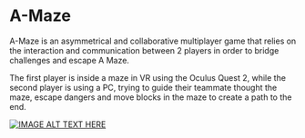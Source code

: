 # A-Maze

A-Maze is an asymmetrical and collaborative multiplayer game that relies on the interaction and communication between 2 players in order to bridge challenges and escape A Maze.

The first player is inside a maze in VR using the Oculus Quest 2, while the second player is using a PC, trying to guide their teammate thought the maze, escape dangers and move blocks in the maze to create a path to the end.



[![IMAGE ALT TEXT HERE](https://user-images.githubusercontent.com/40071882/199948656-94934a45-4513-4419-8b80-02dd6270fdbb.png)](https://youtu.be/n453EWs7aug)
